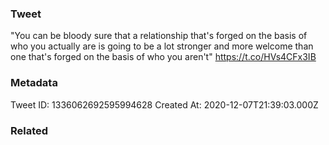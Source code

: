 ### Tweet
"You can be bloody sure that a relationship that's forged on the basis of who you actually are is going to be a lot stronger and more welcome than one that's forged on the basis of who you aren't" https://t.co/HVs4CFx3IB

### Metadata
Tweet ID: 1336062692595994628
Created At: 2020-12-07T21:39:03.000Z

### Related

